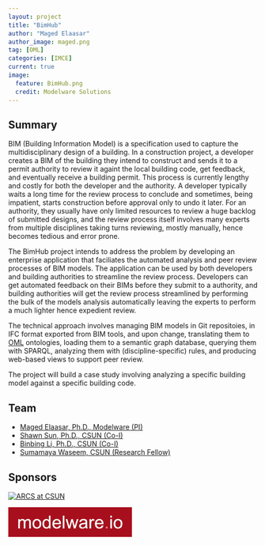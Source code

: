 ```yaml
---
layout: project
title: "BimHub"
author: "Maged Elaasar"
author_image: maged.png
tag: [OML]
categories: [IMCE]
current: true
image:
  feature: BimHub.png
  credit: Modelware Solutions
---
```


## Summary

BIM (Building Information Model) is a specification used to capture the multidisciplinary design of a building. In a construction project, a developer creates a BIM of the building they intend to construct and sends it to a permit authority to review it againt the local building code, get feedback, and eventually receive a building permit. This process is currently lengthy and costly for both the developer and the authority. A developer typically waits a long time for the review process to conclude and sometimes, being impatient, starts construction before approval only to undo it later. For an authority, they usually have only limited resources to review a huge backlog of submitted designs, and the review process itself involves many experts from multiple disciplines taking turns reviewing, mostly manually, hence becomes tedious and error prone.

The BimHub project intends to address the problem by developing an enterprise application that faciliates the automated analysis and peer review processes of BIM models. The application can be used by both developers and building authorities to streamline the review process. Developers can get automated feedback on their BIMs before they submit to a authority, and building authorities will get the review process streamlined by performing the bulk of the models analysis automatically leaving the experts to perform a much lighter hence expedient review.

The technical approach involves managing BIM models in Git repositoies, in IFC format exported from BIM tools, and upon change, translating them to [OML](http://www.opencaesar.io/oml/) ontologies, loading them to a semantic graph database, querying them with SPARQL, analyzing them with (discipline-specific) rules, and producing web-based views to support peer review.

The project will build a case study involving analyzing a specific building model against a specific building code.

## Team
- [Maged Elaasar, Ph.D., Modelware (PI)](/contributors/Maged%20Elaasar.html)
- [Shawn Sun, Ph.D., CSUN (Co-I)](https://catalog.csun.edu/academics/cecm/faculty/sun-chuanbing-shawn/)
- [Binbing Li, Ph.D., CSUN (Co-I)](https://www.ecs.csun.edu/~bingbing/)
- [Sumamaya Waseem, CSUN (Research Fellow)](https://www.linkedin.com/in/summayah-waseem-7264bb1b4)

## Sponsors

[![ARCS at CSUN](https://media.licdn.com/dms/image/C560BAQEUqeYW3Qb5Bw/company-logo_200_200/0/1586875534042?e=1700092800&v=beta&t=4jV8TldcTwEwcKyLDnSt-VNonnlCNM8LmAjBq7Xl46I)](https://arcs.center/)

[![Modelware](/assets/img/modelware.png)](https://modelware.io/)